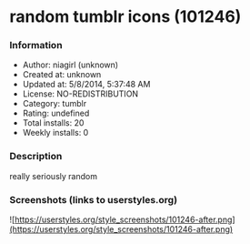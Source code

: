 # random tumblr icons (101246)

### Information
- Author: niagirl (unknown)
- Created at: unknown
- Updated at: 5/8/2014, 5:37:48 AM
- License: NO-REDISTRIBUTION
- Category: tumblr
- Rating: undefined
- Total installs: 20
- Weekly installs: 0


### Description
really seriously random


### Screenshots (links to userstyles.org)
![https://userstyles.org/style_screenshots/101246-after.png](https://userstyles.org/style_screenshots/101246-after.png)


